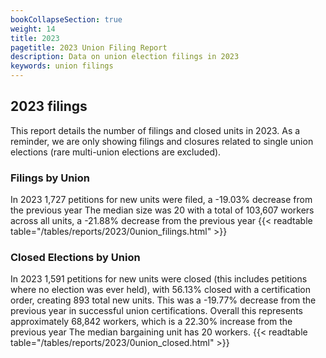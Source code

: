 ```yaml
---
bookCollapseSection: true
weight: 14
title: 2023
pagetitle: 2023 Union Filing Report
description: Data on union election filings in 2023
keywords: union filings
---
```


## 2023 filings

This report details the number of filings and closed units in 2023. As a reminder, we are only showing filings and closures related to single union elections (rare multi-union elections are excluded).

### Filings by Union
In 2023 1,727 petitions for new units were filed, a -19.03% decrease from the previous year The median size was 20 with a total of 103,607 workers across all units, a -21.88% decrease from the previous year
{{< readtable table="/tables/reports/2023/0union_filings.html" >}}

### Closed Elections by Union
In 2023 1,591 petitions for new units were closed (this includes petitions where no election was ever held), with 56.13% closed with a certification order, creating 893 total new units. This was a -19.77% decrease from the previous year in successful union certifications. Overall this represents approximately 68,842 workers, which is a 22.30% increase from the previous year The median bargaining unit has 20 workers.
{{< readtable table="/tables/reports/2023/0union_closed.html" >}}
